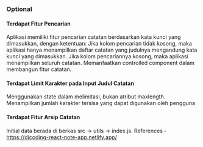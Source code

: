 ### Optional

#### Terdapat Fitur Pencarian

Aplikasi memiliki fitur pencarian catatan berdasarkan kata kunci yang dimasukkan, dengan ketentuan:
Jika kolom pencarian tidak kosong, maka aplikasi hanya menampilkan daftar catatan yang judulnya mengandung kata kunci yang dimasukkan.
Jika kolom pencariannya kosong, maka aplikasi menampilkan seluruh catatan.
Memanfaatkan controlled component dalam membangun fitur catatan.

#### Terdapat Limit Karakter pada Input Judul Catatan

Menggunakan state dalam melimitasi, bukan atribut maxlength.
Menampilkan jumlah karakter tersisa yang dapat digunakan oleh pengguna

#### Terdapat Fitur Arsip Catatan

Initial data berada di berkas src -> utils -> index.js.
References - https://dicoding-react-note-app.netlify.app/
